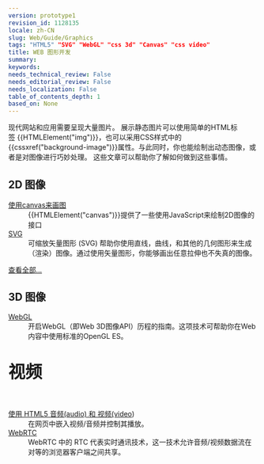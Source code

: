 ```yaml
---
version: prototype1
revision_id: 1128135
locale: zh-CN
slug: Web/Guide/Graphics
tags: "HTML5" "SVG" "WebGL" "css 3d" "Canvas" "css video"
title: WEB 图形开发
summary: 
keywords: 
needs_technical_review: False
needs_editorial_review: False
needs_localization: False
table_of_contents_depth: 1
based_on: None
---
```

<p><span>现代网站和应用需要呈现大量图片。</span> 展示静态图片可以使用简单的HTML标签&nbsp;{{HTMLElement("img")}}，也可以采用CSS样式中的{{cssxref("background-image")}}属性。与此同时，你也能绘制出动态图像，或者是对图像进行巧妙处理。 <span>这些文章可以帮助你了解如何做到这些事情。</span></p>

<div class="row topicpage-table">
<div class="section">
<h2 class="Documentation" id="Docs_for_add-on_developers" name="Docs_for_add-on_developers">2D 图像</h2>

<dl>
 <dt><a href="/en-US/docs/Web/Guide/Graphics/Drawing_graphics_with_canvas">使用canvas来画图</a></dt>
 <dd>{{HTMLElement("canvas")}}提供了一些使用JavaScript来绘制2D图像的接口</dd>
 <dt><a href="/en-US/docs/SVG">SVG</a></dt>
 <dd>可缩放矢量图形 (SVG) 帮助你使用直线，曲线，和其他的几何图形来生成（渲染）图像。通过使用矢量图形，你能够画出任意拉伸也不失真的图像。</dd>
</dl>

<p><span class="alllinks"><a href="/en-US/docs/tag/Graphics">查看全部...</a></span></p>
</div>

<div class="section">
<h2 class="Documentation" id="Docs_for_add-on_developers" name="Docs_for_add-on_developers">3D 图像</h2>

<dl>
 <dt><a href="/en-US/docs/Web/WebGL">WebGL</a></dt>
 <dd>开启WebGL（即Web 3D图像API）历程的指南。这项技术可帮助你在Web内容中使用标准的OpenGL ES。</dd>
</dl>

<div class="row topicpage-table">
<div class="section">
<h2 id="视频" style="line-height: 30px; font-size: 2.14285714285714rem;">视频</h2>

<div>&nbsp;</div>

<dl>
 <dt><a href="/en-US/docs/Web/Guide/HTML/Using_HTML5_audio_and_video">使用 HTML5 音频(audio) 和 视频(video</a>)</dt>
 <dd>在网页中嵌入视频/音频并控制其播放。</dd>
 <dt><a href="/en-US/docs/WebRTC">WebRTC</a></dt>
 <dd>WebRTC 中的 RTC 代表实时通讯技术，这一技术允许音频/视频数据流在对等的浏览器客户端之间共享。</dd>
</dl>
</div>
</div>
</div>
</div>

